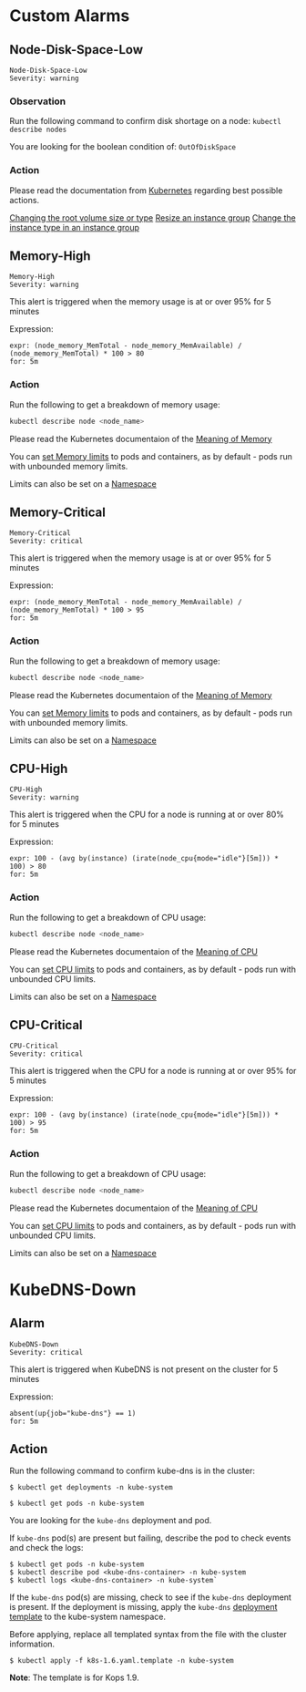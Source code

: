 # Custom Alarms

## Node-Disk-Space-Low
```
Node-Disk-Space-Low
Severity: warning
```

### Observation
Run the following command to confirm disk shortage on a node:
`kubectl describe nodes`

You are looking for the boolean condition of:
`OutOfDiskSpace`

### Action
Please read the documentation from [Kubernetes](https://github.com/kubernetes/kops/blob/master/docs/instance_groups.md#changing-the-root-volume-size-or-type) regarding best possible actions.

[Changing the root volume size or type](https://github.com/kubernetes/kops/blob/master/docs/instance_groups.md#changing-the-root-volume-size-or-type)
[Resize an instance group](https://github.com/kubernetes/kops/blob/master/docs/instance_groups.md#resize-an-instance-group)
[Change the instance type in an instance group](https://github.com/kubernetes/kops/blob/master/docs/instance_groups.md#change-the-instance-type-in-an-instance-group)

## Memory-High
```
Memory-High
Severity: warning
```
This alert is triggered when the memory usage is at or over 95% for 5 minutes

Expression:
```
expr: (node_memory_MemTotal - node_memory_MemAvailable) / (node_memory_MemTotal) * 100 > 80
for: 5m
```
### Action

Run the following to get a breakdown of memory usage:
```bash
kubectl describe node <node_name>
```

Please read the Kubernetes documentaion of the [Meaning of Memory](https://kubernetes.io/docs/concepts/configuration/manage-compute-resources-container/#meaning-of-memory)

You can [set Memory limits](https://kubernetes.io/docs/tasks/configure-pod-container/assign-memory-resource/) to pods and containers, as by default - pods run with unbounded memory limits.

Limits can also be set on a [Namespace](https://kubernetes.io/docs/tasks/administer-cluster/manage-resources/memory-default-namespace/)

## Memory-Critical
```
Memory-Critical
Severity: critical
```
This alert is triggered when the memory usage is at or over 95% for 5 minutes

Expression:
```
expr: (node_memory_MemTotal - node_memory_MemAvailable) / (node_memory_MemTotal) * 100 > 95
for: 5m
```
### Action

Run the following to get a breakdown of memory usage:
```bash
kubectl describe node <node_name>
```
Please read the Kubernetes documentaion of the [Meaning of Memory](https://kubernetes.io/docs/concepts/configuration/manage-compute-resources-container/#meaning-of-memory)

You can [set Memory limits](https://kubernetes.io/docs/tasks/configure-pod-container/assign-memory-resource/) to pods and containers, as by default - pods run with unbounded memory limits.

Limits can also be set on a [Namespace](https://kubernetes.io/docs/tasks/administer-cluster/manage-resources/memory-default-namespace/)

## CPU-High
```
CPU-High
Severity: warning
```
This alert is triggered when the CPU for a node is running at or over 80% for 5 minutes

Expression:
```
expr: 100 - (avg by(instance) (irate(node_cpu{mode="idle"}[5m])) * 100) > 80
for: 5m
```
### Action

Run the following to get a breakdown of CPU usage:
```bash
kubectl describe node <node_name>
```

Please read the Kubernetes documentaion of the [Meaning of CPU](https://kubernetes.io/docs/concepts/configuration/manage-compute-resources-container/#meaning-of-cpu)

You can [set CPU limits](https://kubernetes.io/docs/tasks/configure-pod-container/assign-cpu-resource/) to pods and containers, as by default - pods run with unbounded CPU limits.

Limits can also be set on a [Namespace](https://kubernetes.io/docs/tasks/administer-cluster/manage-resources/cpu-default-namespace/)


## CPU-Critical
```
CPU-Critical
Severity: critical
```
This alert is triggered when the CPU for a node is running at or over 95% for 5 minutes

Expression:
```
expr: 100 - (avg by(instance) (irate(node_cpu{mode="idle"}[5m])) * 100) > 95
for: 5m
```
### Action

Run the following to get a breakdown of CPU usage:
```bash
kubectl describe node <node_name>
```

Please read the Kubernetes documentaion of the [Meaning of CPU](https://kubernetes.io/docs/concepts/configuration/manage-compute-resources-container/#meaning-of-cpu) 

You can [set CPU limits](https://kubernetes.io/docs/tasks/configure-pod-container/assign-cpu-resource/) to pods and containers, as by default - pods run with unbounded CPU limits.

Limits can also be set on a [Namespace](https://kubernetes.io/docs/tasks/administer-cluster/manage-resources/cpu-default-namespace/)

# KubeDNS-Down

## Alarm
```
KubeDNS-Down 
Severity: critical
```
This alert is triggered when KubeDNS is not present on the cluster for 5 minutes

Expression:
```
absent(up{job="kube-dns"} == 1)
for: 5m
```

## Action

Run the following command to confirm kube-dns is in the cluster:

`$ kubectl get deployments -n kube-system`

`$ kubectl get pods -n kube-system`

You are looking for the `kube-dns` deployment and pod. 

If `kube-dns` pod(s) are present but failing, describe the pod to check events and check the logs:

```
$ kubectl get pods -n kube-system
$ kubectl describe pod <kube-dns-container> -n kube-system 
$ kubectl logs <kube-dns-container> -n kube-system` 
```
If the `kube-dns` pod(s) are missing, check to see if the `kube-dns` deployment is present. If the deployment is missing, apply the `kube-dns` [deployment template](https://github.com/kubernetes/kops/blob/release-1.9/upup/models/cloudup/resources/addons/kube-dns.addons.k8s.io/k8s-1.6.yaml.template) to the kube-system namespace.

Before applying, replace all templated syntax from the file with the cluster information.

`$ kubectl apply -f k8s-1.6.yaml.template -n kube-system`

**Note**: The template is for Kops 1.9.
